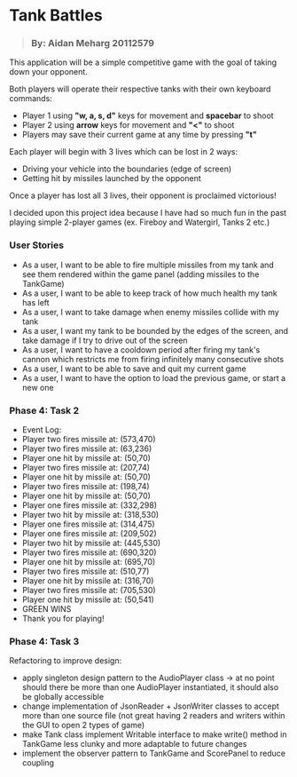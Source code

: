 # Tank Battles 

> ### By: Aidan Meharg 20112579

This application will be a simple competitive game with the goal of 
taking down your opponent.

Both players will operate their respective tanks with their own 
keyboard commands:
- Player 1 using **"w, a, s, d"** keys for movement and **spacebar** to shoot
- Player 2 using **arrow** keys for movement and **"<"** to shoot
- Players may save their current game at any time by pressing **"t"**

Each player will begin with 3 lives which can be lost in 2 ways:
- Driving your vehicle into the boundaries (edge of screen)
- Getting hit by missiles launched by the opponent

Once a player has lost all 3 lives, their opponent is proclaimed victorious!

I decided upon this project idea because I have had so much fun in the 
past playing simple 2-player games (ex. Fireboy and Watergirl, Tanks 2 etc.)

### User Stories

- As a user, I want to be able to fire multiple missiles from my tank and see them rendered within the game panel
  (adding missiles to the TankGame)
- As a user, I want to be able to keep track of how much health my tank has left
- As a user, I want to take damage when enemy missiles collide with my tank
- As a user, I want my tank to be bounded by the edges of the screen, and take damage if I try to drive 
out of the screen
- As a user, I want to have a cooldown period after firing my tank's cannon which restricts me from firing infinitely
many consecutive shots
- As a user, I want to be able to save and quit my current game
- As a user, I want to have the option to load the previous game, or start a new one


### Phase 4: Task 2

- Event Log:
- Player two fires missile at: (573,470)
- Player two fires missile at: (63,236)
- Player one hit by missile at: (50,70)
- Player two fires missile at: (207,74)
- Player one hit by missile at: (50,70)
- Player two fires missile at: (198,74)
- Player one hit by missile at: (50,70)
- Player one fires missile at: (332,298)
- Player two hit by missile at: (318,530)
- Player one fires missile at: (314,475)
- Player one fires missile at: (209,502)
- Player two hit by missile at: (445,530)
- Player two fires missile at: (690,320)
- Player one hit by missile at: (695,70)
- Player two fires missile at: (510,77)
- Player one hit by missile at: (316,70)
- Player two fires missile at: (705,530)
- Player one hit by missile at: (50,541)
- GREEN WINS
- Thank you for playing!


### Phase 4: Task 3

Refactoring to improve design:

- apply singleton design pattern to the AudioPlayer class
-> at no point should there be more than one AudioPlayer instantiated, it should also be globally accessible
- change implementation of JsonReader + JsonWriter classes to accept more than one source file
  (not great having 2 readers and writers within the GUI to open 2 types of game)
- make Tank class implement Writable interface to make write() method in TankGame less clunky and more 
adaptable to future changes
- implement the observer pattern to TankGame and ScorePanel to reduce coupling




  